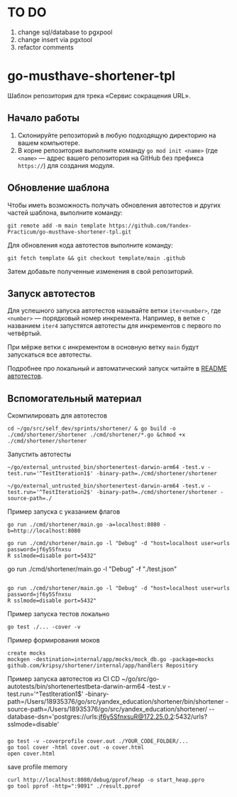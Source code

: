 # TO DO

1. change sql/database to pgxpool
2. change insert via pgxtool
3. refactor comments

# go-musthave-shortener-tpl

Шаблон репозитория для трека «Сервис сокращения URL».

## Начало работы

1. Склонируйте репозиторий в любую подходящую директорию на вашем компьютере.
2. В корне репозитория выполните команду `go mod init <name>` (где `<name>` — адрес вашего репозитория на GitHub без префикса `https://`) для создания модуля.

## Обновление шаблона

Чтобы иметь возможность получать обновления автотестов и других частей шаблона, выполните команду:

```
git remote add -m main template https://github.com/Yandex-Practicum/go-musthave-shortener-tpl.git
```

Для обновления кода автотестов выполните команду:

```
git fetch template && git checkout template/main .github
```

Затем добавьте полученные изменения в свой репозиторий.

## Запуск автотестов

Для успешного запуска автотестов называйте ветки `iter<number>`, где `<number>` — порядковый номер инкремента. Например, в ветке с названием `iter4` запустятся автотесты для инкрементов с первого по четвёртый.

При мёрже ветки с инкрементом в основную ветку `main` будут запускаться все автотесты.

Подробнее про локальный и автоматический запуск читайте в [README автотестов](https://github.com/Yandex-Practicum/go-autotests).

## Вспомогательный материал

Скомпилировать для автотестов

```
cd ~/go/src/self_dev/sprints/shortener/ & go build -o ./cmd/shortener/shortener ./cmd/shortener/*.go &chmod +x ./cmd/shortener/shortener
```

Запустить автотесты

```
~/go/external_untrusted_bin/shortenertest-darwin-arm64 -test.v -test.run='^TestIteration1$' -binary-path=./cmd/shortener/shortener
```

```
~/go/external_untrusted_bin/shortenertest-darwin-arm64 -test.v -test.run='^TestIteration2$' -binary-path=./cmd/shortener/shortener -source-path=./
```

Пример запуска с указанием флагов

```
go run ./cmd/shortener/main.go -a=localhost:8080 -b=http://localhost:8080
```

```
go run ./cmd/shortener/main.go -l "Debug" -d "host=localhost user=urls password=jf6y5Sfnxsu
R sslmode=disable port=5432"

```

go run ./cmd/shortener/main.go -l "Debug" -f "./test.json"

```

go run ./cmd/shortener/main.go -l "Debug" -d "host=localhost user=urls password=jf6y5Sfnxsu
R sslmode=disable port=5432"
```

Пример запуска тестов локально

```
go test ./... -cover -v
```

Пример формирования моков

```
create mocks
mockgen -destination=internal/app/mocks/mock_db.go -package=mocks github.com/kripsy/shortener/internal/app/handlers Repository
```

Пример запуска автотестов из CI CD
~/go/src/go-autotests/bin/shortenertestbeta-darwin-arm64 -test.v -test.run='^TestIteration1$' -binary-path=/Users/18935376/go/src/yandex_education/shortener/bin/shortener -source-path=/Users/18935376/go/src/yandex_education/shortener/ --database-dsn='postgres://urls:jf6y5SfnxsuR@172.25.0.2:5432/urls?sslmode=disable'

###

```
go test -v -coverprofile cover.out ./YOUR_CODE_FOLDER/...
go tool cover -html cover.out -o cover.html
open cover.html
```

save profile memory
```
curl http://localhost:8080/debug/pprof/heap -o start_heap.ppro
go tool pprof -http=":9091" ./result.pprof 
```
